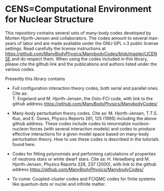 # CENS=Computational Environment for Nuclear Structure
This repository contains several sets of many-body codes developed by Morten Hjorth-Jensen and collaborators. 
The codes amount to several man-years of labor and are made available under the 
GNU  GPL v.3 public license settings. Read carefully the license instructions at https://github.com/ManyBodyPhysics/ManybodyCodes/blob/master/LICENSE and do respect them.
When using the codes included in this library, please cite the github link and the publications and authors listed 
under the various codes.

Presently this library contains 

* Full configuration interaction theory codes, both serial and parallel ones. Cite as:  
T. Engeland and M. Hjorth-Jensen, the Oslo-FCI code, with link to the github address https://github.com/ManyBodyPhysics/ManybodyCodes/

* Many-body perturbation theory codes. Cite as: 
M. Hjorth-Jensen, T.T.S. Kuo, and E. Osnes, Physics Reports 261, 125 (1995) including the above github address. These codes include codes to renormalize nucleon-nucleon forces (with several interaction models) and codes to produce effective interactions for a given model space based on many-body perturbation theory. How to use these codes is described in the tutorials found here. 

* Codes for fitting polynomials and performing calculations of properties of neutrons stars or white dwarf stars. Cite as: 
H. Heiselberg and M. Hjorth-Jensen, Physics Reports 328, 237 (2000), with link to the github address https://github.com/ManyBodyPhysics/ManybodyCodes/

* To come: Coupled-cluster codes and FCIQMC codes for finite systems like quantum dots or nuclei and infinite matter.
